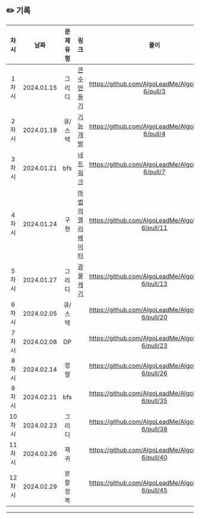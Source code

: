 ## ✏️ 기록   

| 차시 |     날짜     | 문제유형 |                                          링크                                           |                        풀이                         |
|:--:|:----------:|:----:|:-------------------------------------------------------------------------------------:|:-------------------------------------------------:|
| 1차시 | 2024.01.15 | 그리디 | <a href="https://school.programmers.co.kr/learn/courses/30/lessons/42883">큰 수 만들기</a> | https://github.com/AlgoLeadMe/AlgoLeadMe-6/pull/3 |
| 2차시 | 2024.01.18 | 큐/스택 | <a href="https://school.programmers.co.kr/learn/courses/30/lessons/42586">기능개발</a> | https://github.com/AlgoLeadMe/AlgoLeadMe-6/pull/4 |
| 3차시 | 2024.01.21 | bfs | <a href="https://school.programmers.co.kr/learn/courses/30/lessons/43162">네트워크</a> | https://github.com/AlgoLeadMe/AlgoLeadMe-6/pull/7 |
| 4차시 | 2024.01.24 | 구현 | <a href="https://school.programmers.co.kr/learn/courses/30/lessons/148653#">마법의 엘리베이터</a> | https://github.com/AlgoLeadMe/AlgoLeadMe-6/pull/11 |
| 5차시 | 2024.01.27 | 그리디 | <a href="https://school.programmers.co.kr/learn/courses/30/lessons/172927">광물 캐기</a> | https://github.com/AlgoLeadMe/AlgoLeadMe-6/pull/13 |
| 6차시 | 2024.02.05 | 큐/스택 | <a href="https://school.programmers.co.kr/learn/courses/30/lessons/42587"></a> | https://github.com/AlgoLeadMe/AlgoLeadMe-6/pull/20 |
| 7차시 | 2024.02.08 | DP | <a href="https://www.acmicpc.net/problem/1932"></a> | https://github.com/AlgoLeadMe/AlgoLeadMe-6/pull/23 |
| 8차시 | 2024.02.14 | 정렬 | <a href="https://www.acmicpc.net/problem/18870"></a> | https://github.com/AlgoLeadMe/AlgoLeadMe-6/pull/26 |
| 9차시 | 2024.02.21 | bfs | <a href="https://www.acmicpc.net/problem/21736"></a> | https://github.com/AlgoLeadMe/AlgoLeadMe-6/pull/35 |
| 10차시 | 2024.02.23 | 그리디 | <a href="https://www.acmicpc.net/problem/1931"></a> | https://github.com/AlgoLeadMe/AlgoLeadMe-6/pull/38 |
| 11차시 | 2024.02.26 | 재귀 | <a href="https://www.acmicpc.net/problem/1074"></a> | https://github.com/AlgoLeadMe/AlgoLeadMe-6/pull/40 |
| 12차시 | 2024.02.29 | 분할정복 | <a href="https://www.acmicpc.net/problem/2630"></a> | https://github.com/AlgoLeadMe/AlgoLeadMe-6/pull/45 |
---
